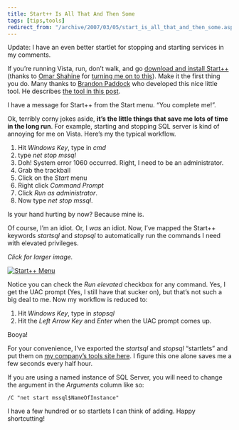 ```yaml
---
title: Start++ Is All That And Then Some
tags: [tips,tools]
redirect_from: "/archive/2007/03/05/start_is_all_that_and_then_some.aspx/"
---
```


Update: I have an even better startlet for stopping and starting
services in my comments.

If you’re running Vista, run, don’t walk, and go [download and install
Start++](http://brandonlive.com/startplusplus/download "Start++ Download")
(thanks to [Omar
Shahine](http://www.shahine.com/omar/ "Omar Shahine’s Blog") for
[turning me on to
this](http://www.shahine.com/omar/Start.aspx "Start++")). Make it the
first thing you do. Many thanks to [Brandon
Paddock](http://brandonlive.com/ "Brandon Paddock’s Blog") who developed
this nice little tool. He describes [the tool in this
post](http://brandonlive.com/2007/02/22/new-tool-i-made-for-vista-start/ "New Tool For Vista").

I have a message for Start++ from the Start menu. “You complete me!”.

Ok, terribly corny jokes aside, **it’s the little things that save me
lots of time in the long run**. For example, starting and stopping SQL
server is kind of annoying for me on Vista. Here’s my the typical
workflow.

1.  Hit *Windows Key*, type in *cmd*
2.  type *net stop mssql*
3.  Doh! System error 1060 occurred. Right, I need to be an
    administrator.
4.  Grab the trackball
5.  Click on the *Start* menu
6.  Right click *Command Prompt*
7.  Click *Run as administrator*.
8.  Now type *net stop mssql*.

Is your hand hurting by now? Because mine is.

Of course, I’m an idiot. Or, I *was* an idiot. Now, I’ve mapped the
Start++ keywords *startsql* and *stopsql* to automatically run the
commands I need with elevated privileges.

*Click for larger image.*

[![Start++
Menu](https://haacked.com/images/haacked_com/WindowsLiveWriter/StartIsAllThatAndThenSome_ABF8/Start++_thumb%5B3%5D.png)](https://haacked.com/images/haacked_com/WindowsLiveWriter/StartIsAllThatAndThenSome_ABF8/Start++%5B5%5D.png)

Notice you can check the *Run elevated* checkbox for any command. Yes, I
get the UAC prompt (Yes, I still have that sucker on), but that’s not
such a big deal to me. Now my workflow is reduced to:

1.  Hit *Windows Key*, type in *stopsql*
2.  Hit the *Left Arrow Key* and *Enter* when the UAC prompt comes up.

Booya!

For your convenience, I’ve exported the *startsql* and *stopsql*
“startlets” and put them on [my company’s tools site
here](http://tools.veloc-it.com/tabid/58/grm2id/22/Default.aspx "Start and Stop SQL Start++ Startlet").
I figure this one alone saves me a few seconds every half hour.

If you are using a named instance of SQL Server, you will need to change
the argument in the *Arguments* column like so:

`/C "net start mssql$NameOfInstance"`

I have a few hundred or so startlets I can think of adding. Happy
shortcutting!
